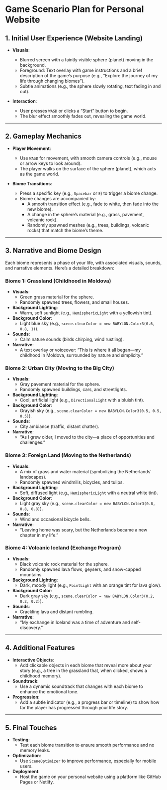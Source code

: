 # Game Scenario Plan for Personal Website

## **1. Initial User Experience (Website Landing)**
- **Visuals**:  
  - Blurred screen with a faintly visible sphere (planet) moving in the background.  
  - Foreground: Text overlay with game instructions and a brief description of the game’s purpose (e.g., “Explore the journey of my life through changing biomes”).  
  - Subtle animations (e.g., the sphere slowly rotating, text fading in and out).  

- **Interaction**:  
  - User presses `WASD` or clicks a “Start” button to begin.  
  - The blur effect smoothly fades out, revealing the game world.  

---

## **2. Gameplay Mechanics**
- **Player Movement**:  
  - Use `WASD` for movement, with smooth camera controls (e.g., mouse or arrow keys to look around).  
  - The player walks on the surface of the sphere (planet), which acts as the game world.  

- **Biome Transitions**:  
  - Press a specific key (e.g., `Spacebar` or `E`) to trigger a biome change.  
  - Biome changes are accompanied by:  
    - A smooth transition effect (e.g., fade to white, then fade into the new biome).  
    - A change in the sphere’s material (e.g., grass, pavement, volcanic rock).  
    - Randomly spawned meshes (e.g., trees, buildings, volcanic rocks) that match the biome’s theme.  

---

## **3. Narrative and Biome Design**
Each biome represents a phase of your life, with associated visuals, sounds, and narrative elements. Here’s a detailed breakdown:

### **Biome 1: Grassland (Childhood in Moldova)**  
- **Visuals**:  
  - Green grass material for the sphere.  
  - Randomly spawned trees, flowers, and small houses.  
- **Background Lighting**:  
  - Warm, soft sunlight (e.g., `HemisphericLight` with a yellowish tint).  
- **Background Color**:  
  - Light blue sky (e.g., `scene.clearColor = new BABYLON.Color3(0.6, 0.8, 1)`).  
- **Sounds**:  
  - Calm nature sounds (birds chirping, wind rustling).  
- **Narrative**:  
  - A text overlay or voiceover: “This is where it all began—my childhood in Moldova, surrounded by nature and simplicity.”  

### **Biome 2: Urban City (Moving to the Big City)**  
- **Visuals**:  
  - Gray pavement material for the sphere.  
  - Randomly spawned buildings, cars, and streetlights.  
- **Background Lighting**:  
  - Cool, artificial light (e.g., `DirectionalLight` with a bluish tint).  
- **Background Color**:  
  - Grayish sky (e.g., `scene.clearColor = new BABYLON.Color3(0.5, 0.5, 0.5)`).  
- **Sounds**:  
  - City ambiance (traffic, distant chatter).  
- **Narrative**:  
  - “As I grew older, I moved to the city—a place of opportunities and challenges.”  

### **Biome 3: Foreign Land (Moving to the Netherlands)**  
- **Visuals**:  
  - A mix of grass and water material (symbolizing the Netherlands’ landscapes).  
  - Randomly spawned windmills, bicycles, and tulips.  
- **Background Lighting**:  
  - Soft, diffused light (e.g., `HemisphericLight` with a neutral white tint).  
- **Background Color**:  
  - Light gray sky (e.g., `scene.clearColor = new BABYLON.Color3(0.8, 0.8, 0.8)`).  
- **Sounds**:  
  - Wind and occasional bicycle bells.  
- **Narrative**:  
  - “Leaving home was scary, but the Netherlands became a new chapter in my life.”  

### **Biome 4: Volcanic Iceland (Exchange Program)**  
- **Visuals**:  
  - Black volcanic rock material for the sphere.  
  - Randomly spawned lava flows, geysers, and snow-capped mountains.  
- **Background Lighting**:  
  - Dark, moody light (e.g., `PointLight` with an orange tint for lava glow).  
- **Background Color**:  
  - Dark gray sky (e.g., `scene.clearColor = new BABYLON.Color3(0.2, 0.2, 0.2)`).  
- **Sounds**:  
  - Crackling lava and distant rumbling.  
- **Narrative**:  
  - “My exchange in Iceland was a time of adventure and self-discovery.”  

---

## **4. Additional Features**
- **Interactive Objects**:  
  - Add clickable objects in each biome that reveal more about your story (e.g., a tree in the grassland that, when clicked, shows a childhood memory).  
- **Soundtrack**:  
  - Use a dynamic soundtrack that changes with each biome to enhance the emotional tone.  
- **Progression**:  
  - Add a subtle indicator (e.g., a progress bar or timeline) to show how far the player has progressed through your life story.  

---

## **5. Final Touches**
- **Testing**:  
  - Test each biome transition to ensure smooth performance and no memory leaks.  
- **Optimization**:  
  - Use `SceneOptimizer` to improve performance, especially for mobile users.  
- **Deployment**:  
  - Host the game on your personal website using a platform like GitHub Pages or Netlify.  
